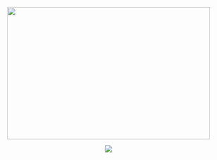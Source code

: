 <p align="center">
  <img width="460" height="300" src="https://cdn271.picsart.com/25e93edb-ee3c-4ec0-980d-4d7b4da208bf/451750255017201.png?to=crop&type=webp&r=1008x731&q=85">
</p>
<p align="center">
  <img width="" height="" src="https://cdn270.picsart.com/9ba43006-0d1b-4573-93f5-cc3754cd5970/451750886012201.png?to=crop&type=webp&r=1008x1008&q=85">
</p>
